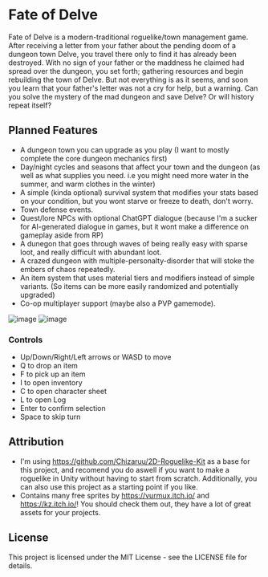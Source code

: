 # Fate of Delve

Fate of Delve is a modern-traditional roguelike/town management game. After receiving a letter from your father about the pending doom of a dungeon town Delve, you travel there only to find it has already been destroyed. With no sign of your father or the maddness he claimed had spread over the dungeon, you set forth; gathering resources and begin rebuilding the town of Delve. But not everything is as it seems, and soon you learn that your father's letter was not a cry for help, but a warning. Can you solve the mystery of the mad dungeon and save Delve? Or will history repeat itself?

## Planned Features

- A dungeon town you can upgrade as you play (I want to mostly complete the core dungeon mechanics first)
- Day/night cycles and seasons that affect your town and the dungeon (as well as what supplies you need. i.e you might need more water in the summer, and warm clothes in the winter)
- A simple (kinda optional) survival system that modifies your stats based on your condition, but you wont starve or freeze to death, don't worry.
- Town defense events.
- Quest/lore NPCs with optional ChatGPT dialogue (because I'm a sucker for AI-generated dialogue in games, but it wont make a difference on gameplay aside from RP)
- A dunegon that goes through waves of being really easy with sparse loot, and really difficult with abundant loot.
- A crazed dungeon with multiple-personalty-disorder that will stoke the embers of chaos repeatedly.
- An item system that uses material tiers and modifiers instead of simple variants. (So items can be more easily randomized and potentially upgraded)
- Co-op multiplayer support (maybe also a PVP gamemode).

![image](https://github.com/TheCyaniteProject/fateofdelve/assets/26806429/89d36e5e-5984-48b6-b271-34f0547ed6bf)
![image](https://github.com/TheCyaniteProject/fateofdelve/assets/26806429/66a6be1c-d705-47f2-ae25-b2d5d53c63fd)

### Controls
- Up/Down/Right/Left arrows or WASD to move
- Q to drop an item
- F to pick up an item
- I to open inventory
- C to open character sheet
- L to open Log
- Enter to confirm selection
- Space to skip turn

## Attribution

- I'm using https://github.com/Chizaruu/2D-Roguelike-Kit as a base for this project, and recomend you do aswell if you want to make a roguelike in Unity without having to start from scratch. Additionally, you can also use this project as a starting point if you like.
- Contains many free sprites by https://vurmux.itch.io/ and https://kz.itch.io/! You should check them out, they have a lot of great assets for your projects.

## License

This project is licensed under the MIT License - see the LICENSE file for details.
